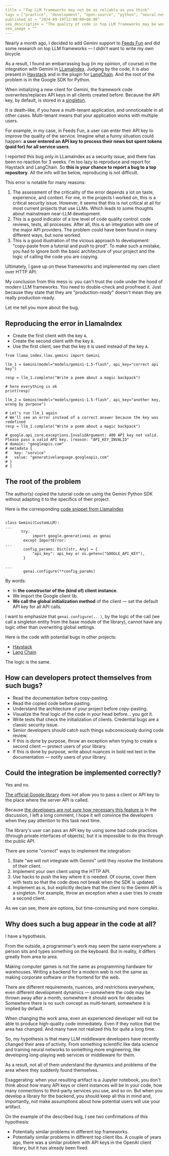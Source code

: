 ```yaml
---
title = "Top LLM frameworks may not be as reliable as you think"
tags = ["practice", "development", "open-source", "python", "neural-networks", "backend"]
published_at = "2024-09-19T12:00:00+00:00"
seo_description = "The quality of code in top LLM frameworks may be worse than you expect from top frameworks."
seo_image = ""
---
```


Nearly a month ago, I decided to add Gemini support to [Feeds Fun](https://feeds.fun/) and did some research on top LLM frameworks — I didn't want to write my own bicycle.

As a result, I found an embarrassing bug (in my opinion, of course) in the integration with Gemini in [LLamaIndex](https://github.com/run-llama/llama_index). Judging by the code, it is also present in [Haystack](https://github.com/deepset-ai/haystack-core-integrations) and in the plugin for [LangChain](https://github.com/langchain-ai/langchain-google). And the root of the problem is in the Google SDK for Python.

When initializing a new client for Gemini, the framework code overwrites/replaces API keys in all clients created before. Because the API key, by default, is stored in a [singleton](https://en.wikipedia.org/wiki/Singleton_pattern).

It is death-like, if you have a multi-tenant application, and unnoticeable in all other cases. Multi-tenant means that your application works with multiple users.

For example, in my case, in Feeds Fun, a user can enter their API key to improve the quality of the service. Imagine what a funny situation could happen: **a user entered an API key to process their news but spent tokens (paid for) for all service users**.

I reported this bug only in LLamaIndex as a security issue, and there has been no reaction for 3 weeks. I'm too lazy to reproduce and report for Haystack and LangChain. So **this is your chance to report a bug to a top repository**. All the info will be below, reproducing is not difficult.

This error is notable for many reasons:

1. The assessment of the criticality of the error depends a lot on taste, experience, and context. For me, in the projects I worked on, this is a critical security issue. However, it seems that this is not critical at all for most current projects that use LLMs. Which leads to some thoughts about mainstream near-LLM development.
2. This is a good indicator of a low level of code quality control: code reviews, tests, all processes. After all, this is an integration with one of the major API providers. The problem could have been found in many different ways, but none worked.
3. This is a good illustration of the vicious approach to development: "copy-paste from a tutorial and push to prod". To make such a mistake, you had to ignore both the basic architecture of your project and the logic of calling the code you are copying.

Ultimately, I gave up on these frameworks and implemented my own client over HTTP API.

My conclusion from this mess is: you can't trust the code under the hood of modern LLM frameworks. You need to double-check and proofread it. Just because they state that they are "production-ready" doesn't mean they are really production-ready.

Let me tell you more about the bug.

<!-- more -->

## Reproducing the error in LlamaIndex

- Create the first client with the key `A`.
- Create the second client with the key `B`.
- Use the first client, see that the key `B` is used instead of the key `A`.

```
from llama_index.llms.gemini import Gemini

llm_1 = Gemini(model="models/gemini-1.5-flash", api_key="correct api key")

resp = llm_1.complete("Write a poem about a magic backpack")

# here everything is ok
print(resp)

llm_2 = Gemini(model="models/gemini-1.5-flash", api_key="another key, wrong by purpose")

# Let's run llm_1 again
# We'll see an error instead of a correct answer because the key was redefined
resp = llm_1.complete("Write a poem about a magic backpack")

# google.api_core.exceptions.InvalidArgument: 400 API key not valid. Please pass a valid API key. [reason: "API_KEY_INVALID"
# domain: "googleapis.com"
# metadata {
#   key: "service"
#   value: "generativelanguage.googleapis.com"
# }
# ]
```

## The root of the problem

The author(s) copied the tutorial code on using the Gemini Python SDK without adapting it to the specifics of their project.

Here is the corresponding [code snippet from LlamaIndex](https://github.com/run-llama/llama_index/blob/6552a926bdf430e86266059091e28495dbd92a43/llama-index-integrations/llms/llama-index-llms-gemini/llama_index/llms/gemini/base.py#L120-L135)

```

class Gemini(CustomLLM):
...
       try:
            import google.generativeai as genai
        except ImportError:
...
        config_params: Dict[str, Any] = {
            "api_key": api_key or os.getenv("GOOGLE_API_KEY"),
        }

...
        genai.configure(**config_params)
```

By words:

- In **the constructor of the (kind of) client instance**.
- We import the Google client lib.
- **We call the global initialization method** of the client — set the default API key for all API calls.

I want to emphasize that `genai.configure(...)`, by the logic of the call (we call a singleton entity from the base module of the library), cannot have any logic other than overwriting global settings.

Here is the code with potential bugs in other projects:

- [Haystack](https://github.com/deepset-ai/haystack-core-integrations/blob/main/integrations/google_ai/src/haystack_integrations/components/generators/google_ai/gemini.py#L93)
- [Lang Chain](https://github.com/langchain-ai/langchain-google/blob/6dfdf9b57aa1f99d9c598a97e5729adb278883cf/libs/genai/langchain_google_genai/llms.py#L224)

The logic is the same.

## How can developers protect themselves from such bugs?

- Read the documentation before copy-pasting.
- Read the copied code before pasting.
- Understand the architecture of your project before copy-pasting.
- Visualize the final logic of the code in your head before... you got it.
- Write tests that check the initialization of clients. Credential bugs are a classic security issue.
- Senior developers should catch such things subconsciously during code review.
- If this is done by purpose, throw an exception when trying to create a second client — protect users of your library.
- If this is done by purpose, write about nuances in bold red text in the documentation — notify users of your library.

## Could the integration be implemented correctly?

Yes and no.

[The official Google library](https://github.com/google-gemini/generative-ai-python) does not allow you to pass a client or API key to the place where the server API is called.

Because [the developers are not sure how necessary this feature is](https://github.com/google-gemini/generative-ai-python/issues/136) In the discussion, I left a long comment, I hope it will convince the developers when they pay attention to this task next time.

The library's user can pass an API key by using some bad code practices (through private interfaces of objects), but it is impossible to do this through the public API.

There are some "correct" ways to implement the integration:

1. State "we will not integrate with Gemini" until they resolve the limitations of their client.
2. Implement your own client using the HTTP API.
3. Use hacks to push the key where it is needed. Of course, cover them with tests so that the code does not break when the SDK is updated.
4. Implement as is, but explicitly declare that the client to the Gemini API is a singleton. For example, throw an exception when a user tries to create a second client.

As we can see, there are options, but time-consuming and more complex.

## Why does such a bug appear in the code at all?

I have a hypothesis.

From the outside, a programmer's work may seem the same everywhere: a person sits and types something on the keyboard. But in reality, it differs greatly from area to area.

Making computer games is not the same as programming hardware for warehouses. Writing a backend for a modern web is not the same as making corporate software or the frontend for the web.

There are different requirements, nuances, and restrictions everywhere, even different development dynamics — somewhere the code may be thrown away after a month, somewhere it should work for decades Somewhere there is no such concept as multi-tenant, somewhere it is implied by default.

When changing the work area, even an experienced developer will not be able to produce high-quality code immediately. Even if they notice that the area has changed. And many have not realized this for quite a long time.

So, my hypothesis is that many LLM middleware developers have recently changed their area of activity. From something scientific like data science and training neural networks to something more engineering, like developing long-playing web services or middleware for them.

As a result, not all of them understand the dynamics and problems of the area where they suddenly found themselves.

Exaggerating: when your resulting artifact is a Jupyter notebook, you don't think about how many API keys or client instances will be in your code, how many connections to third-party services you use, and so on. But when you develop a library for the backend, you should keep all this in mind and, importantly, not make assumptions about how potential users will use your artifact.

On the example of the described bug, I see two confirmations of this hypothesis:

- Potentially similar problems in different top frameworks.
- Potentially similar problems in different top client libs. A couple of years ago, there was a similar problem with API keys in the OpenAI client library, but it has already been fixed.
